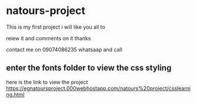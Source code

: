 # natours-project

This is my first project i will like you all to 

reiew it and comments on it thanks


contact me on 09074086235 whatsaap and call


## enter the fonts folder to view the css styling


here is the link to view the project https://egnatoursproject.000webhostapp.com/natours%20project/csslearning.html

